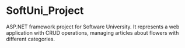 # SoftUni_Project
ASP.NET framework project for Software University. It represents a web application with CRUD operations, managing articles about flowers with different categories.
